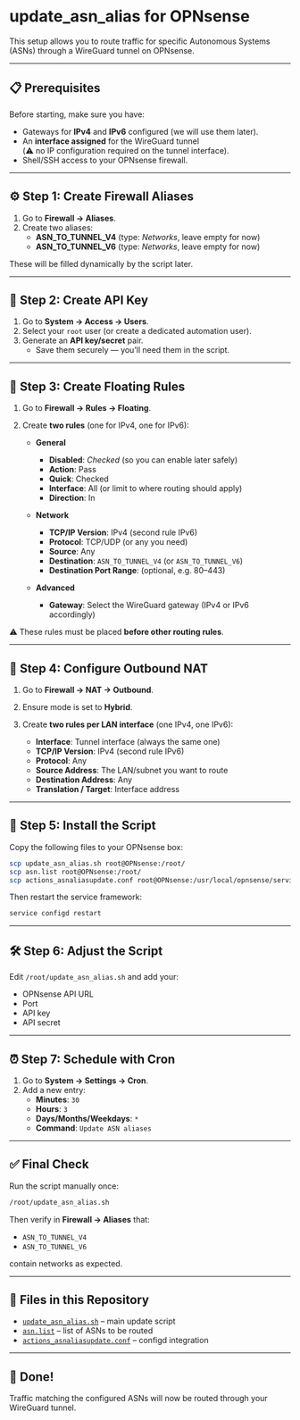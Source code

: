
# update_asn_alias for OPNsense

This setup allows you to route traffic for specific Autonomous Systems (ASNs) through a WireGuard tunnel on OPNsense.

---

## 📋 Prerequisites

Before starting, make sure you have:

- Gateways for **IPv4** and **IPv6** configured (we will use them later).
- An **interface assigned** for the WireGuard tunnel  
  (⚠️ no IP configuration required on the tunnel interface).
- Shell/SSH access to your OPNsense firewall.

---

## ⚙️ Step 1: Create Firewall Aliases

1. Go to **Firewall → Aliases**.  
2. Create two aliases:
   - **ASN_TO_TUNNEL_V4** (type: *Networks*, leave empty for now)
   - **ASN_TO_TUNNEL_V6** (type: *Networks*, leave empty for now)

These will be filled dynamically by the script later.

---

## 🔑 Step 2: Create API Key

1. Go to **System → Access → Users**.  
2. Select your `root` user (or create a dedicated automation user).  
3. Generate an **API key/secret** pair.  
   - Save them securely — you’ll need them in the script.

---

## 🚦 Step 3: Create Floating Rules

1. Go to **Firewall → Rules → Floating**.  
2. Create **two rules** (one for IPv4, one for IPv6):

   - **General**
     - **Disabled**: *Checked* (so you can enable later safely)
     - **Action**: Pass
     - **Quick**: Checked
     - **Interface**: All (or limit to where routing should apply)
     - **Direction**: In

   - **Network**
     - **TCP/IP Version**: IPv4 (second rule IPv6)
     - **Protocol**: TCP/UDP (or any you need)
     - **Source**: Any
     - **Destination**: `ASN_TO_TUNNEL_V4` (or `ASN_TO_TUNNEL_V6`)
     - **Destination Port Range**: (optional, e.g. 80–443)

   - **Advanced**
     - **Gateway**: Select the WireGuard gateway (IPv4 or IPv6 accordingly)

⚠️ These rules must be placed **before other routing rules**.

---

## 🔄 Step 4: Configure Outbound NAT

1. Go to **Firewall → NAT → Outbound**.  
2. Ensure mode is set to **Hybrid**.  
3. Create **two rules per LAN interface** (one IPv4, one IPv6):

   - **Interface**: Tunnel interface (always the same one)
   - **TCP/IP Version**: IPv4 (second rule IPv6)
   - **Protocol**: Any
   - **Source Address**: The LAN/subnet you want to route
   - **Destination Address**: Any
   - **Translation / Target**: Interface address

---

## 📂 Step 5: Install the Script

Copy the following files to your OPNsense box:

```bash
scp update_asn_alias.sh root@OPNsense:/root/
scp asn.list root@OPNsense:/root/
scp actions_asnaliasupdate.conf root@OPNsense:/usr/local/opnsense/service/conf/actions.d/
```

Then restart the service framework:

```bash
service configd restart
```

---

## 🛠 Step 6: Adjust the Script

Edit `/root/update_asn_alias.sh` and add your:

- OPNsense API URL
- Port
- API key
- API secret

---

## ⏰ Step 7: Schedule with Cron

1. Go to **System → Settings → Cron**.  
2. Add a new entry:
   - **Minutes**: `30`
   - **Hours**: `3`
   - **Days/Months/Weekdays**: `*`
   - **Command**: `Update ASN aliases`

---

## ✅ Final Check

Run the script manually once:

```bash
/root/update_asn_alias.sh
```

Then verify in **Firewall → Aliases** that:

- `ASN_TO_TUNNEL_V4`
- `ASN_TO_TUNNEL_V6`

contain networks as expected.

---

## 📎 Files in this Repository

- [`update_asn_alias.sh`](./update_asn_alias.sh) – main update script  
- [`asn.list`](./asn.list) – list of ASNs to be routed  
- [`actions_asnaliasupdate.conf`](./actions_asnaliasupdate.conf) – configd integration  

---

## 🎉 Done!

Traffic matching the configured ASNs will now be routed through your WireGuard tunnel.
